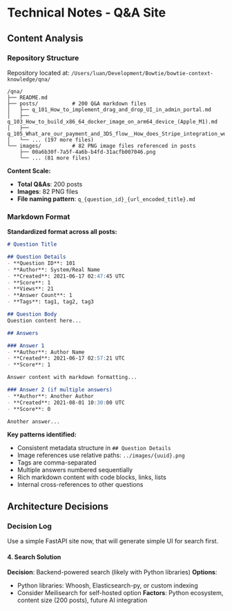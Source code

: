 # Technical Notes - Q&A Site

## Content Analysis

### Repository Structure
Repository located at: `/Users/luan/Development/Bowtie/bowtie-context-knowledge/qna/`

```
/qna/
├── README.md
├── posts/           # 200 Q&A markdown files
│   ├── q_101_How_to_implement_drag_and_drop_UI_in_admin_portal.md
│   ├── q_103_How_to_build_x86_64_docker_image_on_arm64_device_(Apple_M1).md
│   ├── q_105_What_are_our_payment_and_3DS_flow__How_does_Stripe_integration_work.md
│   └── ... (197 more files)
└── images/          # 82 PNG image files referenced in posts
    ├── 00a6b30f-7a5f-4a6b-b4fd-31acfb007046.png
    └── ... (81 more files)
```

**Content Scale:**
- **Total Q&As**: 200 posts
- **Images**: 82 PNG files
- **File naming pattern**: `q_{question_id}_{url_encoded_title}.md`

### Markdown Format
**Standardized format across all posts:**

```markdown
# Question Title

## Question Details
- **Question ID**: 101
- **Author**: System/Real Name
- **Created**: 2021-06-17 02:47:45 UTC
- **Score**: 1
- **Views**: 21
- **Answer Count**: 1
- **Tags**: tag1, tag2, tag3

## Question Body
Question content here...

## Answers

### Answer 1
- **Author**: Author Name
- **Created**: 2021-06-17 02:57:21 UTC
- **Score**: 1

Answer content with markdown formatting...

### Answer 2 (if multiple answers)
- **Author**: Another Author
- **Created**: 2021-08-01 10:30:00 UTC
- **Score**: 0

Another answer...
```

**Key patterns identified:**
- Consistent metadata structure in `## Question Details`
- Image references use relative paths: `../images/{uuid}.png`
- Tags are comma-separated
- Multiple answers numbered sequentially
- Rich markdown content with code blocks, links, lists
- Internal cross-references to other questions


## Architecture Decisions

### Decision Log
Use a simple FastAPI site now, that will generate simple UI for search first.

#### 4. Search Solution
**Decision**: Backend-powered search (likely with Python libraries)
**Options**: 
- Python libraries: Whoosh, Elasticsearch-py, or custom indexing
- Consider Meilisearch for self-hosted option
**Factors**: Python ecosystem, content size (200 posts), future AI integration

